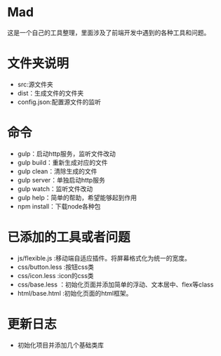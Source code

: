 # Mad

这是一个自己的工具整理，里面涉及了前端开发中遇到的各种工具和问题。

# 文件夹说明

- src:源文件夹
- dist：生成文件的文件夹
- config.json:配置源文件的监听

# 命令

- gulp：启动http服务，监听文件改动
- gulp build：重新生成对应的文件
- gulp clean：清除生成的文件
- gulp server：单独启动http服务
- gulp watch：监听文件改动
- gulp help：简单的帮助，希望能够起到作用
- npm install：下载node各种包

# 已添加的工具或者问题

- js/flexible.js :移动端自适应插件。将屏幕格式化为统一的宽度。
- css/button.less :按钮css类
- css/icon.less :icon的css类
- css/base.less ：初始化页面并添加简单的浮动、文本居中、flex等class
- html/base.html :初始化页面的html框架。

# 更新日志

- 初始化项目并添加几个基础类库